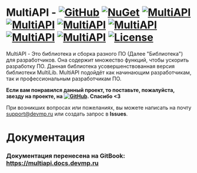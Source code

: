 # MultiAPI - [![GitHub](https://img.shields.io/badge/GitHub-MultiAPI-blue?labelColor=gray&style=flat&link=https://github.com/dmitriykotik/MultiAPI)](https://github.com/dmitriykotik/MultiAPI) [![NuGet](https://img.shields.io/badge/NuGet-v0.1.5-orange?labelColor=gray&style=flat&link=https://www.nuget.org/packages/MultiAPI_Lib)](https://www.nuget.org/packages/MultiAPI_Lib)  [![MultiAPI](https://img.shields.io/badge/v0.1.1-not%20stable-red?labelColor=gray&style=flat)]() [![MultiAPI](https://img.shields.io/badge/v0.1.2-not%20stable-red?labelColor=gray&style=flat)]() [![MultiAPI](https://img.shields.io/badge/v0.1.3-not%20stable-red?labelColor=gray&style=flat)]() [![MultiAPI](https://img.shields.io/badge/v0.1.4-not%20stable-red?labelColor=gray&style=flat)]() [![MultiAPI](https://img.shields.io/badge/v0.1.5-stable-green?labelColor=gray&style=flat)]() [![MultiAPI](https://img.shields.io/badge/v0.1.6-stable-green?labelColor=gray&style=flat)]() [![License](https://img.shields.io/badge/License-MIT-blue?labelColor=gray&style=flat)]()
MultiAPI - Это библиотека и сборка разного ПО (Далее "Библиотека") для разработчиков. Она содержит множество функций, чтобы ускорить разработку ПО. Данная библиотека усовершенствованная версия библиотеки MultiLib. MultiAPI подойдёт как начинающим разработчикам, так и профессиональным разработчикам ПО.

**Если вам понравился данный проект, то поставьте, пожалуйста, звезду на проекте, на [![GitHub](https://img.shields.io/badge/GitHub-MultiAPI-blue?labelColor=gray&style=flat&link=https://github.com/dmitriykotik/MultiAPI)](https://github.com/dmitriykotik/MultiAPI). Спасибо <3**

При возникших вопросах или пожеланиях, вы можете написать на почту support@devmp.ru или создать запрос в **Issues**.

# Документация
### Документация перенесена на GitBook: https://multiapi.docs.devmp.ru
